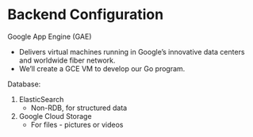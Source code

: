 # Backend Configuration

Google App Engine (GAE)
- Delivers virtual machines running in Google’s innovative data centers and worldwide fiber network. 
- We’ll create a GCE VM to develop our Go program.

Database:
1. ElasticSearch
    - Non-RDB, for structured data
2. Google Cloud Storage
    - For files - pictures or videos